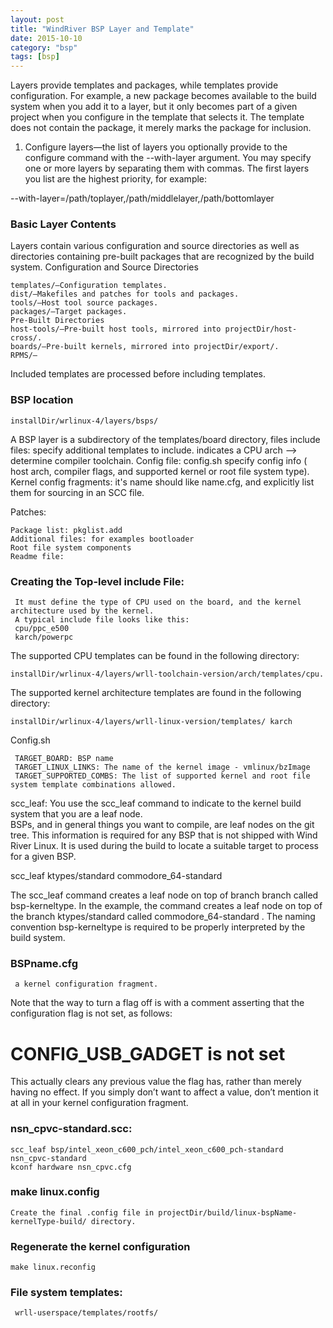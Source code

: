 ```yaml
---
layout: post
title: "WindRiver BSP Layer and Template"
date: 2015-10-10
category: "bsp" 
tags: [bsp]
---
```


Layers provide templates and packages, while templates provide configuration. For
example, a new package becomes available to the build system when you add it to
a layer, but it only becomes part of a given project when you configure in the
template that selects it. The template does not contain the package, it merely marks
the package for inclusion.

1. Configure layers—the list of layers you optionally provide to the configure
command with the --with-layer argument. You may specify one or more layers
by separating them with commas. The first layers you list are the highest
priority, for example:

--with-layer=/path/toplayer,/path/middlelayer,/path/bottomlayer

### Basic Layer Contents

Layers contain various configuration and source directories as well as directories
containing pre-built packages that are recognized by the build system.
Configuration and Source Directories

    templates/—Configuration templates.
    dist/—Makefiles and patches for tools and packages.
    tools/—Host tool source packages.
    packages/—Target packages.
    Pre-Built Directories
    host-tools/—Pre-built host tools, mirrored into projectDir/host-cross/.
    boards/—Pre-built kernels, mirrored into projectDir/export/.
    RPMS/—

Included templates are processed before including templates.

### BSP location

    installDir/wrlinux-4/layers/bsps/


A BSP layer is a subdirectory of the templates/board directory, files 
include files: specify additional templates to include. indicates a CPU arch --> determine compiler toolchain.
Config file: config.sh specify config info ( host arch, compiler flags, and supported kernel or root file system type).
Kernel config fragments: it's name should like name.cfg, and explicitly  list them for sourcing in an SCC file.

Patches:

    Package list: pkglist.add
    Additional files: for examples bootloader
    Root file system components
    Readme file:


### Creating the Top-level include File:

     It must define the type of CPU used on the board, and the kernel architecture used by the kernel.
     A typical include file looks like this:
     cpu/ppc_e500
     karch/powerpc

The supported CPU templates can be found in the following directory:

    installDir/wrlinux-4/layers/wrll-toolchain-version/arch/templates/cpu.

The supported kernel architecture templates are found in the following directory:

    installDir/wrlinux-4/layers/wrll-linux-version/templates/ karch


Config.sh

     TARGET_BOARD: BSP name
     TARGET_LINUX_LINKS: The name of the kernel image - vmlinux/bzImage
     TARGET_SUPPORTED_COMBS: The list of supported kernel and root file system template combinations allowed.
     
scc_leaf:
     You use the scc_leaf command to indicate to the kernel build system that you are a leaf node.  
BSPs, and in general things you want to compile, are leaf nodes on the git tree.
This information is required for any BSP that is not shipped with Wind River Linux. 
It is used during the build to locate a suitable target to process for a given BSP.

scc_leaf ktypes/standard commodore_64-standard

The scc_leaf command creates a leaf node on top of branch branch called
bsp-kerneltype. In the example, the command creates a leaf node on top of the
branch ktypes/standard called commodore_64-standard . The naming convention
bsp-kerneltype is required to be properly interpreted by the build system.

### BSPname.cfg

     a kernel configuration fragment.

Note that the way to turn a flag off is with a comment asserting that the configuration flag is not set, as follows:

# CONFIG_USB_GADGET is not set

This actually clears any previous value the flag has, rather than merely having no effect. 
If you simply don’t want to affect a value, don’t mention it at all in your kernel configuration fragment.

### nsn_cpvc-standard.scc:

    scc_leaf bsp/intel_xeon_c600_pch/intel_xeon_c600_pch-standard nsn_cpvc-standard
    kconf hardware nsn_cpvc.cfg


### make linux.config

    Create the final .config file in projectDir/build/linux-bspName-kernelType-build/ directory.

### Regenerate the kernel configuration

    make linux.reconfig


### File system templates:

     wrll-userspace/templates/rootfs/
